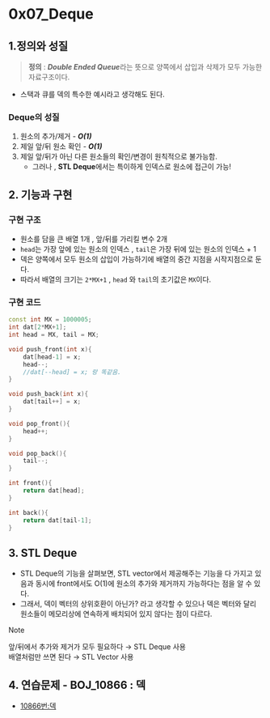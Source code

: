 # 0x07_Deque
## 1.정의와 성질

> **정의** : ***Double Ended Queue***라는 뜻으로 양쪽에서 삽입과 삭제가 모두 가능한 자료구조이다. 
- 스택과 큐를 덱의 특수한 예시라고 생각해도 된다.

### Deque의 성질
1. 원소의 추가/제거 - ***O(1)***
2. 제일 앞/뒤 원소 확인 - ***O(1)***
3. 제일 앞/뒤가 아닌 다른 원소들의 확인/변경이 원칙적으로 불가능함.
    - 그러나 , **STL Deque**에서는 특이하게 인덱스로 원소에 접근이 가능!

## 2. 기능과 구현

### 구현 구조 

- 원소를 담을 큰 배열 1개 , 앞/뒤를 가리킬 변수 2개 
- `head`는 가장 앞에 있는 원소의 인덱스 , `tail`은 가장 뒤에 있는 원소의 인덱스 + 1
- 덱은 양쪽에서 모두 원소의 삽입이 가능하기에 배열의 중간 지점을 시작지점으로 둔다.
- 따라서 배열의 크기는 `2*MX+1` , `head` 와 `tail`의 초기값은 `MX`이다.

### 구현 코드 

```cpp
const int MX = 1000005;
int dat[2*MX+1];
int head = MX, tail = MX;

void push_front(int x){
    dat[head-1] = x;
    head--; 
    //dat[--head] = x; 랑 똑같음.
}

void push_back(int x){
    dat[tail++] = x;
}

void pop_front(){
    head++;
}

void pop_back(){
    tail--;
}

int front(){
    return dat[head];
}

int back(){
    return dat[tail-1];
}
```
## 3. STL Deque
- STL Deque의 기능을 살펴보면, STL vector에서 제공해주는 기능을 다 가지고 있음과 동시에 front에서도 O(1)에 원소의 추가와 제거까지 가능하다는 점을 알 수 있다.
- 그래서, 덱이 벡터의 상위호환이 아닌가? 라고 생각할 수 있으나 덱은 벡터와 달리 원소들이 메모리상에 연속하게 배치되어 있지 않다는 점이 다르다. 

> [!Note] 
> 앞/뒤에서 추가와 제거가 모두 필요하다 → STL Deque 사용 \
> 배열처럼만 쓰면 된다 → STL Vector 사용

## 4. 연습문제 - BOJ_10866 : 덱 
- [10866번:덱](https://www.acmicpc.net/problem/10866)
